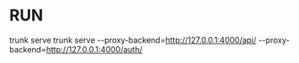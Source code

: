 # RUN
trunk serve
trunk serve --proxy-backend=http://127.0.0.1:4000/api/ --proxy-backend=http://127.0.0.1:4000/auth/